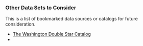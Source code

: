 ### Other Data Sets to Consider

This is a list of bookmarked data sources or catalogs for future consideration.

* [The Washington Double Star Catalog](http://www.usno.navy.mil/USNO/astrometry/optical-IR-prod/wds/WDS)
* ​